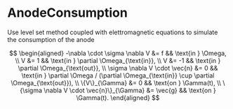 # AnodeConsumption
Use level set method coupled with elettromagnetic equations to simulate the consumption of the anode

$$
\begin{aligned}
-\nabla \cdot \sigma \nabla V &= f && \text{in } \Omega, \\
V &= 1 && \text{in } \partial \Omega_{\text{in}}, \\
V &= -1 && \text{in } \partial \Omega_{\text{out}}, \\
\sigma \nabla V \cdot \vec{n} &= 0 && \text{in } \partial \Omega / (\partial \Omega_{\text{in}} \cup \partial \Omega_{\text{out}}), \\
\{V\}_{\Gamma} &= 0 && \text{on } \Gamma(t), \\
\{\sigma \nabla V \cdot \vec{n}\}_{\Gamma} &= \vec{g} && \text{on } \Gamma(t).
\end{aligned}
$$

